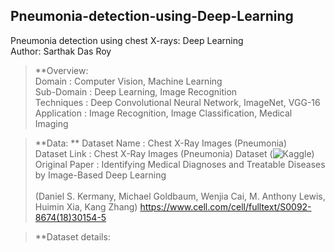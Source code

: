 ## Pneumonia-detection-using-Deep-Learning
Pneumonia detection using chest X-rays: Deep Learning <br /> 
Author: Sarthak Das Roy

> **Overview:  
> Domain             : Computer Vision, Machine Learning <br /> 
> Sub-Domain         : Deep Learning, Image Recognition <br />
> Techniques         : Deep Convolutional Neural Network, ImageNet, VGG-16 <br />
> Application        : Image Recognition, Image Classification, Medical Imaging <br />

> **Data: **
> Dataset Name     : Chest X-Ray Images (Pneumonia) <br /> 
> Dataset Link     : Chest X-Ray Images (Pneumonia) Dataset (![Kaggle](https://www.kaggle.com/paultimothymooney/chest-xray-pneumonia)) <br /> 
> Original Paper   : Identifying Medical Diagnoses and Treatable Diseases by Image-Based Deep Learning <br />  
                   (Daniel S. Kermany, Michael Goldbaum, Wenjia Cai, M. Anthony Lewis, Huimin Xia, Kang Zhang)
                   https://www.cell.com/cell/fulltext/S0092-8674(18)30154-5 <br /> 

> **Dataset details: 
